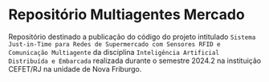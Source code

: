 # Repositório Multiagentes Mercado

Repositório destinado a publicação do código do projeto intitulado `Sistema Just-in-Time para Redes de Supermercado com Sensores RFID e Comunicação Multiagente` da disciplina `Inteligência Artificial Distribuída e Embarcada` realizada durante o semestre 2024.2 na instituição CEFET/RJ na unidade de Nova Friburgo.
